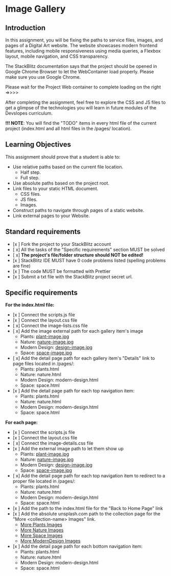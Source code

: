 # Image Gallery

## Introduction

In this assignment, you will be fixing the paths to service files, images, and pages of a Digital Art website. The website showcases modern frontend features, including mobile responsiveness using media queries, a Flexbox layout, mobile navigation, and CSS transparency.

The StackBlitz documentation says that the project should be opened in Google Chrome Browser to let the WebContainer load properly. Please make sure you use Google Chrome.

Please wait for the Project Web container to complete loading on the right =>>>>

After completing the assignment, feel free to explore the CSS and JS files to get a glimpse of the technologies you will learn in future modules of the Devslopes curriculum.

**!!! NOTE**: You will find the "TODO" items in every html file of the current project (index.html and all html files in the /pages/ location).

## Learning Objectives

This assignment should prove that a student is able to:

- Use relative paths based on the current file location.
  - Half step.
  - Full step.
- Use absolute paths based on the project root.
- Link files to your static HTML document.
  - CSS files.
  - JS files.
  - Images.
- Construct paths to navigate through pages of a static website.
- Link external pages to your Website.

## Standard requirements

- [x ] Fork the project to your StackBlitz account
- [ x] All the tasks of the "Specific requirements" section MUST be solved
- [ x] **The project's file/folder structure should NOT be edited!**
- [x ] StackBlitz IDE MUST have 0 code problems listed (spelling problems are fine)
- [x ] The code MUST be formatted with Prettier
- [x ] Submit a txt file with the StackBlitz project secret url.

## Specific requirements

**For the index.html file:**

- [x ] Connect the scripts.js file
- [x ] Connect the layout.css file
- [ x] Connect the image-lists.css file
- [ x] Add the image external path for each gallery item's image
  - Plants: [plant-image.jpg](https://github.com/devslopes/html-images-gallery-unsolved/blob/master/assets/gallery-images/plants/plant-image.jpg?raw=true)
  - Nature: [nature-image.jpg](https://github.com/devslopes/html-images-gallery-unsolved/blob/master/assets/gallery-images/nature/nature-image.jpg?raw=true)
  - Modern Design: [design-image.jpg](https://github.com/devslopes/html-images-gallery-unsolved/blob/master/assets/gallery-images/modern-design/design-image.jpg?raw=true)
  - Space: [space-image.jpg](https://github.com/devslopes/html-images-gallery-unsolved/blob/master/assets/gallery-images/space/space-image.jpg?raw=true)
- [ x] Add the detail page path for each gallery item's "Details" link to page files located in /pages/:
  - Plants: plants.html
  - Nature: nature.html
  - Modern Design: modern-design.html
  - Space: space.html
- [x ] Add the detail page path for each top navigation item:
  - Plants: plants.html
  - Nature: nature.html
  - Modern Design: modern-design.html
  - Space: space.html

**For each page:**

- [x ] Connect the scripts.js file
- [x ] Connect the layout.css file
- [ x] Connect the image-details.css file
- [x ] Add the external image path to let them show up
  - Plants: [plant-image.jpg](https://github.com/devslopes/html-images-gallery-unsolved/blob/master/assets/gallery-images/plants/plant-image.jpg?raw=true)
  - Nature: [nature-image.jpg](https://github.com/devslopes/html-images-gallery-unsolved/blob/master/assets/gallery-images/nature/nature-image.jpg?raw=true)
  - Modern Design: [design-image.jpg](https://github.com/devslopes/html-images-gallery-unsolved/blob/master/assets/gallery-images/modern-design/design-image.jpg?raw=true)
  - Space: [space-image.jpg](https://github.com/devslopes/html-images-gallery-unsolved/blob/master/assets/gallery-images/space/space-image.jpg?raw=true)
- [ x] Add the detail page path for each top navigation item to redirect to a proper file located in /pages/:
  - Plants: plants.html
  - Nature: nature.html
  - Modern Design: modern-design.html
  - Space: space.html
- [x ] Add the path to the index.html file for the "Back to Home Page" link
- [x ] Add the absolute unsplash.com path to the collection page for the "More \<collection-name\> Images" link.
  - [More Plants Images](https://unsplash.com/s/photos/plants)
  - [More Nature Images](https://unsplash.com/s/photos/nature)
  - [More Space Images](https://unsplash.com/s/photos/space)
  - [More ModernDesign Images](https://unsplash.com/s/photos/modern-design)
- [x ] Add the detail page path for each bottom navigation item:
  - Plants: plants.html
  - Nature: nature.html
  - Modern Design: modern-design.html
  - Space: space.html
